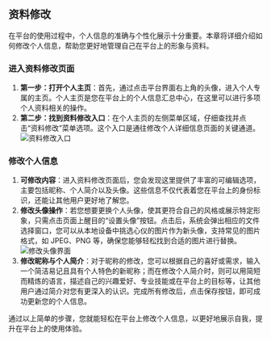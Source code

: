 ## 资料修改

在平台的使用过程中，个人信息的准确与个性化展示十分重要。本章将详细介绍如何修改个人信息，帮助您更好地管理自己在平台上的形象与资料。

### 进入资料修改页面

1. **第一步：打开个人主页**：首先，通过点击平台界面右上角的头像，进入个人专属的主页。个人主页是您在平台上的个人信息汇总中心，在这里可以进行多项个人资料相关的操作。
2. **第二步：找到资料修改入口**：在个人主页的左侧菜单区域，仔细查找并点击“资料修改”菜单选项。这个入口是通往修改个人详细信息页面的关键通道。
   ![资料修改入口](/portal/personal-info.png)

### 修改个人信息

1. **可修改内容**：进入资料修改页面后，您会发现这里提供了丰富的可编辑选项，主要包括昵称、个人简介以及头像。这些信息不仅代表着您在平台上的身份标识，还能让其他用户更好地了解您。
2. **修改头像操作**：若您想要更换个人头像，使其更符合自己的风格或展示特定形象，只需点击页面上醒目的“设置头像”按钮。点击后，系统会弹出相应的文件选择窗口，您可以从本地设备中挑选心仪的图片作为新头像，支持常见的图片格式，如 JPEG、PNG 等，确保您能够轻松找到合适的图片进行替换。
   ![修改头像界面](/portal/personal-info2.png)
3. **修改昵称与个人简介**：对于昵称的修改，您可以根据自己的喜好或需求，输入一个简洁易记且具有个人特色的新昵称；而在修改个人简介时，则可以用简短而精炼的语言，描述自己的兴趣爱好、专业技能或在平台上的目标等，让其他用户通过简介对您有更深入的认识。完成所有修改后，点击保存按钮，即可成功更新您的个人信息。

通过以上简单的步骤，您就能轻松在平台上修改个人信息，以更好地展示自我，提升在平台上的使用体验。
